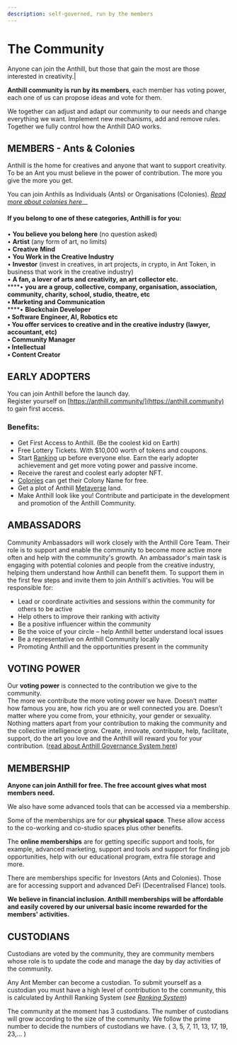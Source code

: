```yaml
---
description: self-governed, run by the members
---
```


# The Community

Anyone can join the Anthill, but those that gain the most are those interested in creativity.|

**Anthill community is run by its members**, each member has voting power, each one of us can propose ideas and vote for them.&#x20;

We together can adjust and adapt our community to our needs and change everything we want. Implement new mechanisms, add and remove rules. \
Together we fully control how the Anthill DAO works.&#x20;

## MEMBERS - Ants & Colonies

Anthill is the home for creatives and anyone that want to support creativity.\
To be an Ant you must believe in the power of contribution. The more you give the more you get.&#x20;

You can join Anthils as Individuals (Ants) or Organisations (Colonies). [_Read more about colonies here_](colonies.md)__

#### If you belong to one of these categories, Anthill is for you:

• **You believe you belong here** (no question asked)\
• **Artist** (any form of art, no limits)\
• **Creative** **Mind**\
• **You Work in the Creative Industry**\
• **Investor** (invest in creatives, in art projects, in crypto, in Ant Token, in business that work in the creative industry)\
• **A fan, a lover of arts and creativity, an art collector etc.**\
****• **you are a group, collective, company, organisation, association, community, charity, school, studio, theatre, etc**\
**• Marketing and Communication** \
****• **Blockchain Developer**\
**• Software Engineer, AI, Robotics etc**\
**• You offer services to creative and in the creative industry (lawyer, accountant, etc)**\
**• Community Manager**\
**• Intellectual** \
**• Content Creator**&#x20;

## **EARLY ADOPTERS**

You can join Anthill before the launch day. \
Register yourself on [https://anthill.community/](https://anthill.community) to gain first access.

### **Benefits:**

* Get First Access to Anthill. (Be the coolest kid on Earth)
* Free Lottery Tickets. With $10,000 worth of tokens and coupons.
* Start [Ranking](ranking-system.md) up before everyone else. Earn the early adopter achievement and get more voting power and passive income.&#x20;
* Receive the rarest and coolest early adopter NFT.
* [Colonies](colonies.md) can get their Colony Name for free.
* Get a plot of Anthill [Metaverse](metaverse.md) land.
* Make Anthill look like you! Contribute and participate in the development and promotion of the Anthill Community.

## AMBASSADORS

Community Ambassadors will work closely with the Anthill Core Team. Their role is to support and enable the community to become more active more often and help with the community's growth. An ambassador's main task is engaging with potential colonies and people from the creative industry, helping them understand how Anthill can benefit them. To support them in the first few steps and invite them to join Anthill's activities. You will be responsible for:

* Lead or coordinate activities and sessions within the community for others to be active
* Help others to improve their ranking with activity
* Be a positive influencer within the community
* Be the voice of your circle – help Anthill better understand local issues
* Be a representative on Anthill Community locally
* Promoting Anthill and the opportunities present in the community

## VOTING POWER

Our **voting power** is connected to the contribution we give to the community. \
The more we contribute the more voting power we have. Doesn’t matter how famous you are, how rich you are or well connected you are. Doesn’t matter where you come from, your ethnicity, your gender or sexuality. \
Nothing matters apart from your contribution to making the community and the collective intelligence grow. Create, innovate, contribute, help, facilitate, support, do the art you love and the Anthill will reward you for your contribution. ([read about Anthill Governance System here](governance.md))

## **MEMBERSHIP**

**Anyone can join Anthill for free. The free account gives what most members need.**&#x20;

We also have some advanced tools that can be accessed via a membership.

Some of the memberships are for our **physical space**. These allow access to the co-working and co-studio spaces plus other benefits.&#x20;

The **online memberships** are for getting specific support and tools, for example, advanced marketing, support and tools and support for finding job opportunities, help with our educational program, extra file storage and more.&#x20;

There are memberships specific for Investors (Ants and Colonies). Those are for accessing support and advanced DeFi (Decentralised FIance) tools.

**We believe in financial inclusion. Anthill memberships will be affordable and easily covered by our universal basic income rewarded for the members' activities.**

## CUSTODIANS

Custodians are voted by the community, they are community members whose role is to update the code and manage the day by day activities of the community.

Any Ant Member can become a custodian. To submit yourself as a custodian you must have a high level of contribution to the community, this is calculated by Anthill Ranking System (_see_ [_Ranking System_](ranking-system.md))

The community at the moment has 3 custodians. The number of custodians will grow according to the size of the community. We follow the prime number to decide the numbers of custodians we have. ( 3, 5, 7, 11, 13, 17, 19, 23,... )

## &#x20;

